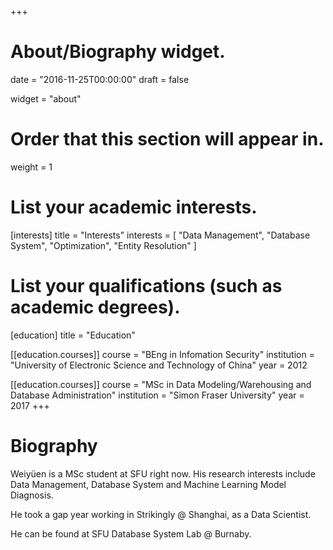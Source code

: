 +++
# About/Biography widget.

date = "2016-11-25T00:00:00"
draft = false

widget = "about"

# Order that this section will appear in.
weight = 1

# List your academic interests.
[interests]
  title = "Interests"
  interests = [
    "Data Management",
    "Database System",
    "Optimization",
    "Entity Resolution"
  ]

# List your qualifications (such as academic degrees).
[education]
  title = "Education"

[[education.courses]]
  course = "BEng in Infomation Security"
  institution = "University of Electronic Science and Technology of China"
  year = 2012
 
[[education.courses]]
  course = "MSc in Data Modeling/Warehousing and Database Administration"
  institution = "Simon Fraser University"
  year = 2017
+++

# Biography

Weiyüen is a MSc student at SFU right now. His research interests include 
Data Management, Database System and Machine Learning Model Diagnosis.

He took a gap year working in Strikingly @ Shanghai, as a Data Scientist.

He can be found at SFU Database System Lab @ Burnaby.